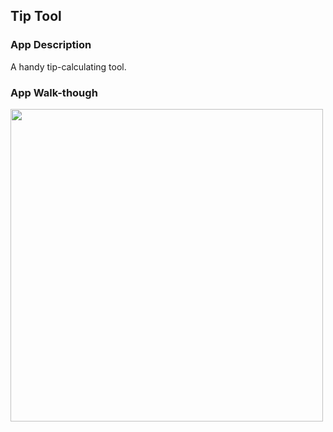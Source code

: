 ## Tip Tool

### App Description
A handy tip-calculating tool.

### App Walk-though
<img src="https://imgur.com/a/7nvnEEn.gif" width=500><br>
